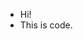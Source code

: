- Hi!
- This is code.

<!---
NilsEklund/NilsEklund is a ✨ special ✨ repository because its `README.md` (this file) appears on your GitHub profile.
You can click the Preview link to take a look at your changes.
--->
